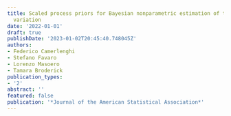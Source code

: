 ```yaml
---
title: Scaled process priors for Bayesian nonparametric estimation of the unseen genetic
  variation
date: '2022-01-01'
draft: true
publishDate: '2023-01-02T20:45:40.748045Z'
authors:
- Federico Camerlenghi
- Stefano Favaro
- Lorenzo Masoero
- Tamara Broderick
publication_types:
- '2'
abstract: ''
featured: false
publication: '*Journal of the American Statistical Association*'
---
```


